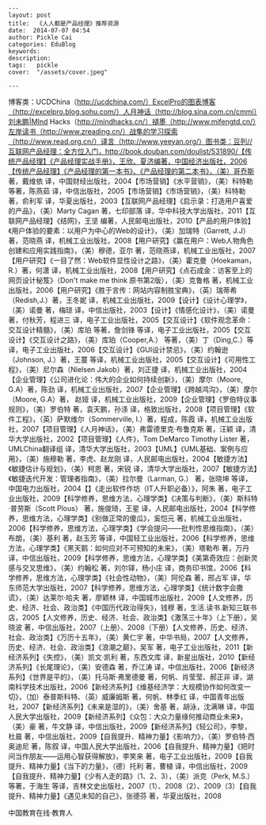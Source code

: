 
    ---
    layout: post  
    title:  《人人都是产品经理》推荐资源  
    date:  2014-07-07 04:54  
    author: Pickle Cai  
    categories: EduBlog  
    keywords: 
    description:   
    tags:	pickle   
    cover:  "/assets/cover.jpeg"  

    ---  
    
博客类：UCDChina（http://ucdchina.com/）ExcelPro的图表博客（http://excelpro.blog.sohu.com/）人月神话（http://blog.sina.com.cn/cmmi）刘未鹏|MInd Hacks（http://mindhacks.cn/）褪墨（http://www.mifengtd.cn/）左岸读书（http://www.zreading.cn/）战隼的学习探索（http://www.read.org.cn/）译言（http://www.yeeyan.org/）图书类：豆列//互联网产品经理：全方位入门，http://book.douban.com/doulist/531890/【传统产品经理】《产品经理实战手册》，王欣、夏济编著，中国经济出版社，2006【传统产品经理】《产品经理的第一本书》、《产品经理的第二本书》，（美）哥乔斯 著，戴维依 译，中国财经出版社，2004【市场营销】《水平营销》，（美）科特勒 等著，陈燕茹 译，中信出版社，2005【市场营销】《市场营销》，（美）科特勒 著，俞利军 译，华夏出版社，2003【互联网产品经理】《启示录：打造用户喜爱的产品》，（美）Marty Cagan 著，七印部落 译，华中科技大学出版社，2011【互联网产品经理】《结网》，王坚 编著，人民邮电出版社，2010【产品的用户体验】《用户体验的要素：以用户为中心的Web的设计》，（美）加瑞特（Garrett, J.J）著，范晓燕 译，机械工业出版社，2008【用户研究】《赢在用户：Web人物角色创建和应用实践指南》，（美）穆德，亚尔 著，范晓燕译，机械工业出版社，2007【用户研究】《一目了然：Web软件显性设计之路》，（美）霍克曼（Hoekaman，R.）著，何潇 译，机械工业出版社，2008【用户研究】《点石成金：访客至上的网页设计秘笈》（Don't make me think 原书第2版），（美）克鲁格 著，机械工业出版社，2006【用户研究】《胜于言传：网站内容制胜宝典》，（英）瑞蒂希（Redish,J.）著，王冬妮 译，机械工业出版社，2009【设计】《设计心理学》，（美）诺曼 著，梅琼 译，中信出版社，2003【设计】《情感化设计》，（美）诺曼 著，付秋芳，程进三 译，电子工业出版社，2005【交互设计】《软件观念革命：交互设计精髓》，（美）库珀 等著，詹剑锋 等译，电子工业出版社，2005【交互设计】《交互设计之路》，（美）库珀（Cooper,A.） 等著，（美）丁（Ding,C.）等译，电子工业出版社，2006【交互设计】《GUI设计禁忌》，（美）约翰逊（Johnson, J.）著，王蔓 等译，机械工业出版社，2005【交互设计】《可用性工程》，（美）尼尔森（Nielsen Jakob）著，刘正捷 译，机械工业出版社，2004【企业管理】《公司进化论：伟大的企业如何持续创新》，（美）摩尔（Moore, G.A）著，陈劲 译，机械工业出版社，2007【企业管理】《跨越鸿沟》，（美）摩尔（Moore, G.A）著， 赵娅 译，机械工业出版社，2009【企业管理】《罗伯特议事规则》，（美）罗伯特 著，袁天鹏，孙涤 译，格致出版社，2008【项目管理】《软件工程》，（英）萨默维尔（Sommerville, I.）著，程成，陈霞 译，机械工业出版社，2007【项目管理】《人月神话》，（美）弗雷德里克·布鲁克斯 著，汪颖 译，清华大学出版社，2002【项目管理】《人件》，Tom DeMarco Timothy Lister 著，UMLChina翻译组 译，清华大学出版社，2003【UML】《UML基础、案例与应用》，（美）施穆勒 著，李虎、赵龙刚 译，人民邮电出版社，2004【敏捷方法】《敏捷估计与规划》，（美）柯恩 著，宋锐 译，清华大学出版社，2007【敏捷方法】《敏捷迭代开发：管理者指南》，（美）拉尔曼（Larman, G.） 著，张晓坤 等译，中国电力出版社，2004【】《走出软件作坊（IT人升职必备）》，阿朱 著，电子工业出版社，2009【科学修养，思维方法，心理学类】《决策与判断》，（美）斯科特·普劳斯（Scott Plous） 著，施俊琦，王星 译，人民邮电出版社，2004【科学修养，思维方法，心理学类】《别做正常的傻瓜》，奚恺元 著，机械工业出版社，2006【科学修养，思维方法，心理学类】《学会提问——批判性思维指南》，（美）布朗，（美）基利 著，赵玉芳 等译，中国轻工业出版社，2006【科学修养，思维方法，心理学类】《黑天鹅：如何应对不可预知的未来》，（美）塔勒布 著，万丹 译，中信出版社，2009【科学修养，思维方法，心理学类】《美第奇效应：创新灵感与交叉思维》，（美）约翰松 著，刘尔铎，杨小庄 译，商务印书馆，2006【科学修养，思维方法，心理学类】《社会性动物》，（美）阿伦森 著，邢占军 译，华东师范大学出版社，2007【科学修养，思维方法，心理学类】《统计数字会撒谎》，（美）达莱尔·哈夫 著，廖颖林 译，中国城市出版社，2009【人文修养，历史、经济、社会、政治类】《中国历代政治得失》，钱穆 著，生活.读书.新知三联书店，2005【人文修养，历史、经济、社会、政治类】《激荡三十年》（上下册），吴晓波 著，中信出版社，2007（上册）、2008（下册）【人文修养，历史、经济、社会、政治类】《万历十五年》，（美）黄仁宇 著，中华书局，2007【人文修养，历史、经济、社会、政治类】《浪潮之巅》，吴军 著，电子工业出版社，2011【新经济系列】《失控》，（美）凯文·凯利 著，东西文库 译，新星出版社，2010【新经济系列】《长尾理论》，（美）安德森 著，乔江涛 译，中信出版社，2006【新经济系列】《世界是平的》，（美）托马斯·弗里德曼 著，何帆、肖莹莹、郝正非 译，湖南科学技术出版社，2006【新经济系列】《维基经济学：大规模协作如何改变一切》，（加）泰普斯科特、（英）威廉姆斯 著，何帆、林季红 译，中国青年出版社，2007【新经济系列】《未来是湿的》，（美）舍基 著，胡泳，沈满琳 译，中国人民大学出版社，2009【新经济系列】《众包：大众力量缘何推动商业未来》，（美）豪 著，牛文静 译，中信出版社，2009【新经济系列】《轻公司》，李黎，杜晨 著，中信出版社，2009【自我提升、精神力量】《影响力》，（美）罗伯特·西奥迪尼 著，陈叙 译，中国人民大学出版社，2006【自我提升、精神力量】《把时间当作朋友——运用心智获得解放》，李笑来 著，电子工业出版社，2009【自我提升、精神力量】《当下的力量》，（德）托利 著，曹植 译，中信出版社，2009【自我提升、精神力量】《少有人走的路》（1、2、3），（美）派克（Perk, M.S.）等著，于海生 等译，吉林文史出版社，2007（1）、2008（2）、2009（3）【自我提升、精神力量】《遇见未知的自己》，张德芬 著，华夏出版社，2008

		    
 中国教育在线·教育人

